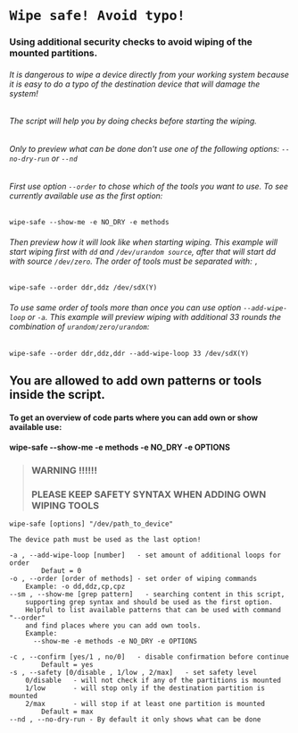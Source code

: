# ``Wipe safe! Avoid typo!``
### Using additional security checks to avoid wiping of the mounted partitions.

###### It is dangerous to wipe a device directly from your working system because it is easy to do a typo of the destination device that will damage the system!

###### The script will help you by doing checks before starting the wiping.
###### Only to preview what can be done don't use one of the following options: ``--no-dry-run`` or ``--nd``
###### First use option ``--order`` to chose which of the tools you want to use. To see currently available use as the first option:
```wipe-safe --show-me -e NO_DRY -e methods```
###### Then preview how it will look like when starting wiping. This example will start wiping first with ``dd`` and ``/dev/urandom source``, after that will start dd with source ``/dev/zero``. The order of tools must be separated with: ```,```
```wipe-safe --order ddr,ddz /dev/sdX(Y)```
###### To use same order of tools more than once you can use option ``--add-wipe-loop`` or ``-a``. This example will preview wiping with additional 33 rounds the combination of `urandom/zero/urandom`:
```wipe-safe --order ddr,ddz,ddr --add-wipe-loop 33 /dev/sdX(Y)```

## You are allowed to add own patterns or tools inside the script.
#### To get an overview of code parts where you can add own or show available use:
#### wipe-safe --show-me -e methods -e NO_DRY -e OPTIONS
>### WARNING !!!!!! 
>### PLEASE KEEP SAFETY SYNTAX WHEN ADDING OWN WIPING TOOLS

```
wipe-safe [options] "/dev/path_to_device"

The device path must be used as the last option!

-a , --add-wipe-loop [number]	- set amount of additional loops for order
		Defaut = 0
-o , --order [order of methods] - set order of wiping commands
	Example: -o dd,ddz,cp,cpz
--sm , --show-me [grep pattern]   - searching content in this script, 
    supporting grep syntax and should be used as the first option.
	Helpful to list available patterns that can be used with command "--order"
	and find places where you can add own tools.
	Example:	
	  --show-me -e methods -e NO_DRY -e OPTIONS
	  
-c , --confirm [yes/1 , no/0]	- disable confirmation before continue
		Default = yes
-s , --safety [0/disable , 1/low , 2/max]	- set safety level
	0/disable	- will not check if any of the partitions is mounted
	1/low       - will stop only if the destination partition is mounted
	2/max       - will stop if at least one partition is mounted
		Default = max
--nd , --no-dry-run	- By default it only shows what can be done
```

